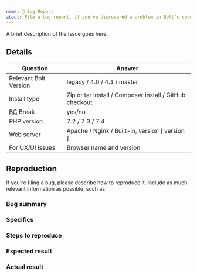 ```yaml
---
name: 🐛 Bug Report
about: File a bug report, if you've discovered a problem in Bolt's code.
---
```


A brief description of the issue goes here.

<!--

If you haven't yet done so, please read the "contributing guidelines"
thoroughly. Then, proceed by filling out the rest of the details in the issue
template below. The more details you can give us, the easier it will be for us
to determine the cause of a problem.

See: https://github.com/bolt/bolt/blob/master/.github/CONTRIBUTING.md

-->

Details
-------

| Question                                              | Answer
|------------------------------------------------------ | ------
| Relevant Bolt Version                                 | legacy / 4.0 / 4.1 / master
| Install type                                          |  Zip or tar install / Composer install / GitHub checkout
| <abbr title="Backwards Compatibility">BC</abbr> Break | yes/no
| PHP version                                           | 7.2 / 7.3 / 7.4 |
| Web server                                            | Apache / Nginx / Built-in, version [ version ]
| For UX/UI issues                                      | Browser name and version


Reproduction
------------

If you're filing a bug, please describe how to reproduce it. Include as much
relevant information as possible, such as:

### Bug summary

<!--
    * Write a short summary of the bug
    * Try to pinpoint it as much as possible
    * Try to state the _actual problem_, and not just what you _think_ the
      solution might be.
-->

### Specifics

<!--
    * Mention the URL where this bug occurs, if applicable
    * What version of Bolt are you using (down to the very last digit!)
    * What method did you use to install Bolt
    * What browser and version you are using
    * Please mention if you've checked it in other browsers as well
    * Please include *full error messages* and *screenshots* if possible
-->

### Steps to reproduce

<!--
    * Clearly mention the steps to reproduce the bug
-->

### Expected result

<!--
    * What did you _expect_ that would happen on your Bolt site?
    * Describe the intended/desired outcome after you did the steps mentioned.
-->

### Actual result

<!--
    * What is the actual result of the above steps?
    * Describe the behaviour of the bug
    * Please, please include **error messages** and screenshots. They might mean
      nothing to you, but they are _very_ helpful to us.
-->
